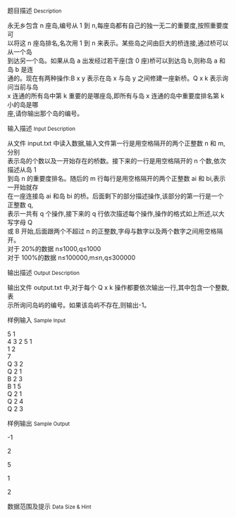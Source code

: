<div class="panel panel-default">
<div class="area-title">
<span>
题目描述
<small>Description</small>
</span></div>
<div class="panel-body">

<p>永无乡包含 n 座岛,编号从 1 到 n,每座岛都有自己的独一无二的重要度,按照重要度可<br>以将这 n 座岛排名,名次用 1 到 n 来表示。某些岛之间由巨大的桥连接,通过桥可以从一个岛<br>到达另一个岛。如果从岛 a 出发经过若干座(含 0 座)桥可以到达岛 b,则称岛 a 和岛 b 是连<br>通的。现在有两种操作:B x y 表示在岛 x 与岛 y 之间修建一座新桥。Q x k 表示询问当前与岛<br>x 连通的所有岛中第 k 重要的是哪座岛,即所有与岛 x 连通的岛中重要度排名第 k 小的岛是哪<br>座,请你输出那个岛的编号。</p>

</div>
</div>

<div class="panel panel-default">
<div class="area-title">
<span>
输入描述
<small>Input Description</small>
</span></div>
<div class="panel-body">
<p>从文件 input.txt 中读入数据,输入文件第一行是用空格隔开的两个正整数 n 和 m,分别<br>表示岛的个数以及一开始存在的桥数。接下来的一行是用空格隔开的 n 个数,依次描述从岛 1<br>到岛 n 的重要度排名。随后的 m 行每行是用空格隔开的两个正整数 ai 和 bi,表示一开始就存<br>在一座连接岛 ai 和岛 bi 的桥。后面剩下的部分描述操作,该部分的第一行是一个正整数 q,<br>表示一共有 q 个操作,接下来的 q 行依次描述每个操作,操作的格式如上所述,以大写字母 Q<br>或 B 开始,后面跟两个不超过 n 的正整数,字母与数字以及两个数字之间用空格隔开。<br>对于 20%的数据 n≤1000,q≤1000<br>对于 100%的数据 n≤100000,m≤n,q≤300000</p>

</div>
</div>
<div  class="panel panel-default">
<div class="area-title">
<span>
输出描述
<small>Output Description</small>
</span></div>
<div class="panel-body">

<p>输出文件 output.txt 中,对于每个 Q x k 操作都要依次输出一行,其中包含一个整数,表<br />示所询问岛屿的编号。如果该岛屿不存在,则输出-1。</p>

</div>
</div>


<div class="panel panel-default">
<div class="area-title">
<span>
样例输入
<small>Sample Input</small>
</span></div>
<div class="panel-body">
<p>5 1<br>4 3 2 5 1<br>1 2<br>7<br>Q 3 2<br>Q 2 1<br>B 2 3<br>B 1 5<br>Q 2 1<br>Q 2 4<br>Q 2 3</p>

</div>
</div>

<div class="panel panel-default">
<div class="area-title">
<span>
样例输出
<small>Sample Output</small>
</span></div>
<div class="panel-body">
<p>-1</p>
<p>2</p>
<p>5</p>
<p>1</p>
<p>2</p>

</div>
</div>

<div class="panel panel-default">
<div class="area-title">
<span>
数据范围及提示
<small>Data Size & Hint</small>
</span></div>
<div class="panel-body">

</div>
</div>